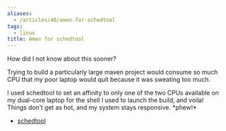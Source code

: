 ```yaml
---
aliases:
  - /articles/48/amen-for-schedtool
tags:
  - linux
title: Amen for schedtool
---
```

<p>How did I not know about this sooner?
</p><p>
Trying to build a particularly large maven project would consume so much CPU that my poor laptop would quit because it was sweating too much.
</p><p>
I used schedtool to set an affinity to only one of the two CPUs available on my dual-core laptop for the shell I used to launch the build, and voila! Things don't get as hot, and my system stays responsive. *phew!*
</p>
<ul>
<li><a href="http://linux.die.net/man/8/schedtool">schedtool</a></li>
</ul>
